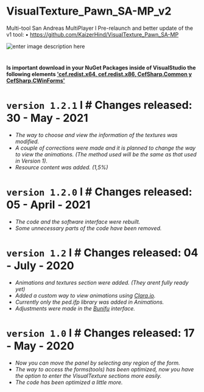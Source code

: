 # VisualTexture_Pawn_SA-MP_v2
Multi-tool San Andreas MultiPlayer l Pre-relaunch and better update of the v1 tool:
• https://github.com/KaizerHind/VisualTexture_Pawn_SA-MP

![enter image description here](https://media.discordapp.net/attachments/522658194602852352/711783281611505684/unknown.png)
#
**Is important download in your NuGet Packages inside of VisualStudio the following elements ['cef.redist.x64, cef.redist.x86, CefSharp.Common y CefSharp.CWinForms'](https://youtu.be/fOzBVy-sDbM)**


#

# `version 1.2.1` l # Changes released: 30 - May - 2021

 - *The way to choose and view the information of the textures was modified.*
 - *A couple of corrections were made and it is planned to change the way to view the animations. (The method used will be the same as that used in Version 1).*
 - *Resource content was added. (1,5%)*

# `version 1.2.0` l # Changes released: 05 - April - 2021

 - *The code and the software interface were rebuilt.*
 - *Some unnecessary parts of the code have been removed.*

# `version 1.2` l # Changes released: 04 - July - 2020

 - *Animations and textures section were added. (They arent fully ready yet)*
 - *Added a custom way to view animations using [Clara.io](http://clara.io/).*
 - *Currently only the ped.ifp library was added in Animations.*
 - *Adjustments were made in the [Bunifu](https://bunifuframework.com/) interface.*

# `version 1.0` l # Changes released: 17 - May - 2020

 - *Now you can move the panel by selecting any region of the form.*
 - *The way to access the forms(tools) has been optimized, now you have the option to enter the VisualTexture sections more easily.*
 - *The code has been optimized a little more.*
